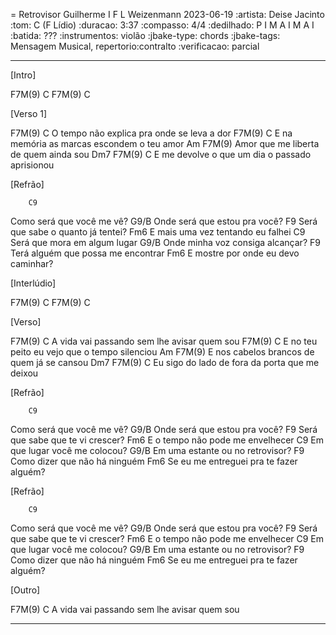 = Retrovisor
Guilherme I F L Weizenmann
2023-06-19
:artista: Deise Jacinto
:tom: C (F Lídio)
:duracao: 3:37
:compasso: 4/4
:dedilhado: P I M A I M A I
:batida: ???
:instrumentos: violão
:jbake-type: chords
:jbake-tags: Mensagem Musical, repertorio:contralto
:verificacao: parcial

----


[Intro]

F7M(9)  C  F7M(9)  C

[Verso 1]

   F7M(9)                        C
O tempo não explica pra onde se leva a dor
   F7M(9)                          C
E na memória as marcas escondem o teu amor
   Am                   F7M(9)
Amor que me liberta de quem ainda sou
   Dm7                 F7M(9)          C
E me devolve o que um dia o passado aprisionou

[Refrão]

        C9
Como será que você me vê?
        G9/B
Onde será que estou pra você?
          F9
Será que sabe o quanto já tentei?
            Fm6
E mais uma vez tentando eu falhei
          C9
Será que mora em algum lugar
            G9/B
Onde minha voz consiga alcançar?
        F9
Terá alguém que possa me encontrar
             Fm6
E mostre por onde eu devo caminhar?

[Interlúdio]

F7M(9)  C  F7M(9)  C

[Verso]

   F7M(9)                      C
A vida vai passando sem lhe avisar quem sou
  F7M(9)                              C
E no teu peito eu vejo que o tempo silenciou
   Am                     F7M(9)
E nos cabelos brancos de quem já se cansou
    Dm7             F7M(9)            C
Eu sigo do lado de fora da porta que me deixou

[Refrão]

        C9
Como será que você me vê?
        G9/B
Onde será que estou pra você?
          F9
Será que sabe que te vi crescer?
               Fm6
E o tempo não pode me envelhecer
          C9
Em que lugar você me colocou?
          G9/B
Em uma estante ou no retrovisor?
        F9
Como dizer que não há ninguém
               Fm6
Se eu me entreguei pra te fazer alguém?

[Refrão]

        C9
Como será que você me vê?
        G9/B
Onde será que estou pra você?
          F9
Será que sabe que te vi crescer?
               Fm6
E o tempo não pode me envelhecer
          C9
Em que lugar você me colocou?
          G9/B
Em uma estante ou no retrovisor?
        F9
Como dizer que não há ninguém
               Fm6
Se eu me entreguei pra te fazer alguém?

[Outro]

   F7M(9)                           C
A vida vai passando sem lhe avisar quem sou


----